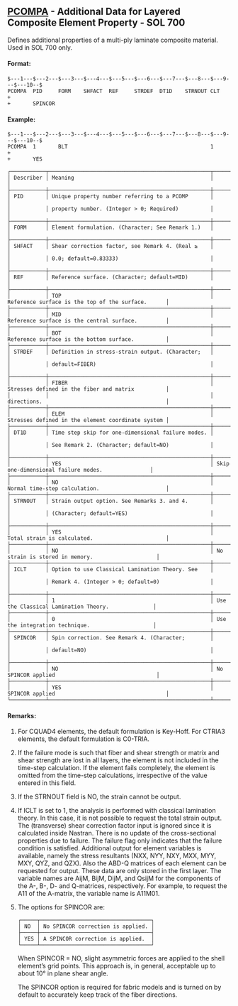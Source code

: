 ## [PCOMPA](https://help.hexagonmi.com/bundle/MSC_Nastran_2022.4/page/Nastran_Combined_Book/qrg/bulkp/TOC.PCOMPA.xhtml) - Additional Data for Layered Composite Element Property - SOL 700

Defines additional properties of a multi-ply laminate composite material. Used in SOL 700 only.

#### Format:

```nastran
$---1---$---2---$---3---$---4---$---5---$---6---$---7---$---8---$---9---$---10--$
PCOMPA  PID     FORM    SHFACT  REF     STRDEF  DT1D    STRNOUT CLT     +       
+       SPINCOR                                                                 
```

#### Example:

```nastran
$---1---$---2---$---3---$---4---$---5---$---6---$---7---$---8---$---9---$---10--$
PCOMPA  1       BLT                                             1       +       
+       YES                                                                     
```

```text
┌───────────┬───────────────────────────────────────────────────┬───────────────────────────────────────────────────┐
│ Describer │ Meaning                                           │                                                   │
├───────────┼───────────────────────────────────────────────────┼───────────────────────────────────────────────────┤
│ PID       │ Unique property number referring to a PCOMP       │                                                   │
│           │ property number. (Integer > 0; Required)          │                                                   │
├───────────┼───────────────────────────────────────────────────┼───────────────────────────────────────────────────┤
│ FORM      │ Element formulation. (Character; See Remark 1.)   │                                                   │
├───────────┼───────────────────────────────────────────────────┼───────────────────────────────────────────────────┤
│ SHFACT    │ Shear correction factor, see Remark 4. (Real ≥    │                                                   │
│           │ 0.0; default=0.83333)                             │                                                   │
├───────────┼───────────────────────────────────────────────────┼───────────────────────────────────────────────────┤
│ REF       │ Reference surface. (Character; default=MID)       │                                                   │
├───────────┼───────────────────────────────────────────────────┼───────────────────────────────────────────────────┤
│           │ TOP                                               │ Reference surface is the top of the surface.      │
├───────────┼───────────────────────────────────────────────────┼───────────────────────────────────────────────────┤
│           │ MID                                               │ Reference surface is the central surface.         │
├───────────┼───────────────────────────────────────────────────┼───────────────────────────────────────────────────┤
│           │ BOT                                               │ Reference surface is the bottom surface.          │
├───────────┼───────────────────────────────────────────────────┼───────────────────────────────────────────────────┤
│ STRDEF    │ Definition in stress-strain output. (Character;   │                                                   │
│           │ default=FIBER)                                    │                                                   │
├───────────┼───────────────────────────────────────────────────┼───────────────────────────────────────────────────┤
│           │ FIBER                                             │ Stresses defined in the fiber and matrix          │
│           │                                                   │ directions.                                       │
├───────────┼───────────────────────────────────────────────────┼───────────────────────────────────────────────────┤
│           │ ELEM                                              │ Stresses defined in the element coordinate system │
├───────────┼───────────────────────────────────────────────────┼───────────────────────────────────────────────────┤
│ DT1D      │ Time step skip for one-dimensional failure modes. │                                                   │
│           │ See Remark 2. (Character; default=NO)             │                                                   │
├───────────┼───────────────────────────────────────────────────┼───────────────────────────────────────────────────┤
│           │ YES                                               │ Skip one-dimensional failure modes.               │
├───────────┼───────────────────────────────────────────────────┼───────────────────────────────────────────────────┤
│           │ NO                                                │ Normal time-step calculation.                     │
├───────────┼───────────────────────────────────────────────────┼───────────────────────────────────────────────────┤
│ STRNOUT   │ Strain output option. See Remarks 3. and 4.       │                                                   │
│           │ (Character; default=YES)                          │                                                   │
├───────────┼───────────────────────────────────────────────────┼───────────────────────────────────────────────────┤
│           │ YES                                               │ Total strain is calculated.                       │
├───────────┼───────────────────────────────────────────────────┼───────────────────────────────────────────────────┤
│           │ NO                                                │ No strain is stored in memory.                    │
├───────────┼───────────────────────────────────────────────────┼───────────────────────────────────────────────────┤
│ ICLT      │ Option to use Classical Lamination Theory. See    │                                                   │
│           │ Remark 4. (Integer > 0; default=0)                │                                                   │
├───────────┼───────────────────────────────────────────────────┼───────────────────────────────────────────────────┤
│           │ 1                                                 │ Use the Classical Lamination Theory.              │
├───────────┼───────────────────────────────────────────────────┼───────────────────────────────────────────────────┤
│           │ 0                                                 │ Use the integration technique.                    │
├───────────┼───────────────────────────────────────────────────┼───────────────────────────────────────────────────┤
│ SPINCOR   │ Spin correction. See Remark 4. (Character;        │                                                   │
│           │ default=NO)                                       │                                                   │
├───────────┼───────────────────────────────────────────────────┼───────────────────────────────────────────────────┤
│           │ NO                                                │ No SPINCOR applied                                │
├───────────┼───────────────────────────────────────────────────┼───────────────────────────────────────────────────┤
│           │ YES                                               │ SPINCOR applied                                   │
└───────────┴───────────────────────────────────────────────────┴───────────────────────────────────────────────────┘
```

#### Remarks:

1. For CQUAD4 elements, the default formulation is Key-Hoff. For CTRIA3 elements, the default formulation is C0-TRIA.
2. If the failure mode is such that fiber and shear strength or matrix and shear strength are lost in all layers, the element is not included in the time-step calculation. If the element fails completely, the element is omitted from the time-step calculations, irrespective of the value entered in this field.
3. If the STRNOUT field is NO, the strain cannot be output.
4. If ICLT is set to 1, the analysis is performed with classical lamination theory. In this case, it is not possible to request the total strain output. The (transverse) shear correction factor input is ignored since it is calculated inside Nastran. There is no update of the cross-sectional properties due to failure. The failure flag only indicates that the failure condition is satisfied. Additional output for element variables is available, namely the stress resultants (NXX, NYY, NXY, MXX, MYY, MXY, QYZ, and QZX). Also the ABD-Q matrices of each element can be requested for output. These data are only stored in the first layer. The variable names are AijM, BijM, DijM, and QsijM for the components of the A-, B-, D- and Q-matrices, respectively. For example, to request the A11 of the A-matrix, the variable name is A11M01.
5. The options for SPINCOR are:

     ```text
     ┌─────┬───────────────────────────────────┐
     │ NO  │ No SPINCOR correction is applied. │
     ├─────┼───────────────────────────────────┤
     │ YES │ A SPINCOR correction is applied.  │
     └─────┴───────────────────────────────────┘
     ```

     When SPINCOR = NO, slight asymmetric forces are applied to the shell element’s grid points. This approach is, in general, acceptable up to about 10° in plane shear angle.

     The SPINCOR option is required for fabric models and is turned on by default to accurately keep track of the fiber directions.

